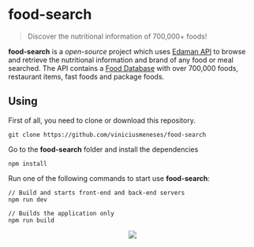 # food-search

> Discover the nutritional information of 700,000+ foods!

**food-search** is a *open-source* project which uses [Edaman API](https://developer.edamam.com/) to browse and retrieve the nutritional information and brand of any food or meal searched. The API contains a [Food Database](https://developer.edamam.com/food-database-api) with over 700,000 foods, restaurant items, fast foods and package foods.

## Using

First of all, you need to clone or download this repository.

```
git clone https://github.com/viniciusmeneses/food-search
```

Go to the **food-search** folder and install the dependencies

```
npm install
```

Run one of the following commands to start use **food-search**:

```
// Build and starts front-end and back-end servers
npm run dev

// Builds the application only
npm run build
```

<p align="center">
  <a href="https://developer.edamam.com/"><img src="https://i.loli.net/2018/10/17/5bc60bad90bef.png"></a>
</p>
